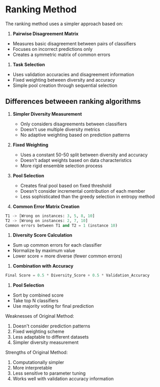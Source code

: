 # Ranking Method

The ranking method uses a simpler approach based on:

1. **Pairwise Disagreement Matrix**
- Measures basic disagreement between pairs of classifiers
- Focuses on incorrect predictions only
- Creates a symmetric matrix of common errors

1. **Task Selection**
- Uses validation accuracies and disagreement information
- Fixed weighting between diversity and accuracy
- Simple pool creation through sequential selection

## Differences betweeen ranking algorithms

1. **Simpler Diversity Measurement**
   - Only considers disagreements between classifiers
   - Doesn't use multiple diversity metrics
   - No adaptive weighting based on prediction patterns

2. **Fixed Weighting**
   - Uses a constant 50-50 split between diversity and accuracy
   - Doesn't adapt weights based on data characteristics
   - More rigid ensemble selection process

3. **Pool Selection**
   - Creates final pool based on fixed threshold
   - Doesn't consider incremental contribution of each member
   - Less sophisticated than the greedy selection in entropy method

4. **Common Error Matrix Creation**
```python
T1 -> [Wrong on instances: 3, 5, 8, 10]
T2 -> [Wrong on instances: 2, 7, 10]
Common errors between T1 and T2 = 1 (instance 10)
```

1. **Diversity Score Calculation**
- Sum up common errors for each classifier
- Normalize by maximum value
- Lower score = more diverse (fewer common errors)

1. **Combination with Accuracy**
```python
Final Score = 0.5 * Diversity_Score + 0.5 * Validation_Accuracy
```

1. **Pool Selection**
- Sort by combined score
- Take top N classifiers
- Use majority voting for final prediction

Weaknesses of Original Method:
1. Doesn't consider prediction patterns
2. Fixed weighting scheme
3. Less adaptable to different datasets
4. Simpler diversity measurement

Strengths of Original Method:
1. Computationally simpler
2. More interpretable
3. Less sensitive to parameter tuning
4. Works well with validation accuracy information
